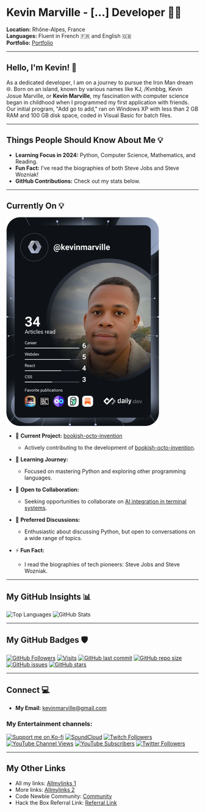
# Kevin Marville - [...] Developer 👨‍💻

**Location:** Rhône-Alpes, France  
**Languages:** Fluent in French 🇫🇷 and English 🇬🇧  
**Portfolio:** [Portfolio](https://kvnbbg-creations.io)

---

## Hello, I'm Kevin! 👋

As a dedicated developer, I am on a journey to pursue the Iron Man dream 🌐. Born on an island, known by various names like KJ, /Kvnbbg, Kevin Josue Marville, or **Kevin Marville**, my fascination with computer science began in childhood when I programmed my first application with friends. Our initial program, "Add go to add," ran on Windows XP with less than 2 GB RAM and 100 GB disk space, coded in Visual Basic for batch files.

---

## Things People Should Know About Me 💡

- **Learning Focus in 2024:** Python, Computer Science, Mathematics, and Reading.
- **Fun Fact:** I've read the biographies of both Steve Jobs and Steve Wozniak!
- **GitHub Contributions:** Check out my stats below.

---

## Currently On 💡

<a href="https://app.daily.dev/kevinmarville"><img src="https://github.com/Kvnbbg/kvnbbg/blob/main/devcard.svg" width="400" alt="Kevin Marville's Dev Card"/></a>

- 🔭 **Current Project:** [bookish-octo-invention](https://github.com/kvnbbg/bookish-octo-invention)
  - Actively contributing to the development of [bookish-octo-invention](https://github.com/kvnbbg/bookish-octo-invention).

- 🌱 **Learning Journey:**
  - Focused on mastering Python and exploring other programming languages.

- 👯 **Open to Collaboration:**
  - Seeking opportunities to collaborate on [AI integration in terminal systems](https://github.com/Kvnbbg/ubiquitous-fishstick).

- 💬 **Preferred Discussions:**
  - Enthusiastic about discussing Python, but open to conversations on a wide range of topics.

- ⚡ **Fun Fact:**
  - I read the biographies of tech pioneers: Steve Jobs and Steve Wozniak.

---

## My GitHub Insights 📊

![Top Languages](https://github-readme-stats.vercel.app/api/top-langs/?username=kvnbbg&layout=compact)
![GitHub Stats](https://github-readme-stats.vercel.app/api?username=kvnbbg&show_icons=true&theme=radical)

---

## My GitHub Badges 🛡️

[![GitHub Followers](https://img.shields.io/github/followers/kvnbbg?label=Follow&style=social)](https://github.com/kvnbbg)
[![Visits](https://badges.pufler.dev/visits/kvnbbg/bookish-octo-invention)](https://github.com/kvnbbg/bookish-octo-invention)
[![GitHub last commit](https://img.shields.io/github/last-commit/kvnbbg/bookish-octo-invention)](https://github.com/kvnbbg/bookish-octo-invention)
[![GitHub repo size](https://img.shields.io/github/repo-size/kvnbbg/bookish-octo-invention)](https://github.com/kvnbbg/bookish-octo-invention)
[![GitHub issues](https://img.shields.io/github/issues/kvnbbg/bookish-octo-invention)](https://github.com/kvnbbg/bookish-octo-invention/issues)
[![GitHub stars](https://img.shields.io/github/stars/kvnbbg/bookish-octo-invention)](https://github.com/kvnbbg/bookish-octo-invention/stargazers)

---

## Connect 💻 

- **My Email:** kevinmarville@gmail.com

### My Entertainment channels:

[![Support me on Ko-fi](https://img.shields.io/badge/Support%20me%20on-Ko--fi-F16061?logo=ko-fi)](https://ko-fi.com/kvnbbg)
[![SoundCloud](https://img.shields.io/badge/SoundCloud-%23FF3300?logo=soundcloud&logoColor=white)](https://soundcloud.com/kvnbbg)
[![Twitch Followers](https://img.shields.io/twitch/followers/kvnbbg?style=social&logo=Twitch)](https://www.twitch.tv/kvnbbg)
[![YouTube Channel Views](https://img.shields.io/youtube/channel/views/UC_x5XG1OV2P6uZZ5FSM9Ttw?style=social)](https://www.youtube.com/channel/UC_x5XG1OV2P6uZZ5FSM9Ttw)
[![YouTube Subscribers](https://img.shields.io/youtube/channel/subscribers/UC_x5XG1OV2P6uZZ5FSM9Ttw?style=social)](https://www.youtube.com/channel/UC_x5XG1OV2P6uZZ5FSM9Ttw)
[![Twitter Followers](https://img.shields.io/twitter/follow/techadnstream?style=social&logo=twitter)](https://twitter.com/techadnstream)

---

## My Other Links 

- All my links: [Allmylinks 1](https://allmylinks.com/kvnbbg)
- More links: [Allmylinks 2](https://allmylinks.com/kevin-marville)
- Code Newbie Community: [Community](https://community.codenewbie.org/kvnbbg)
- Hack the Box Referral Link: [Referral Link](https://referral.hackthebox.com/mzw8H4V)

